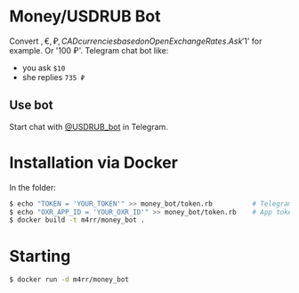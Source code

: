 # Money/USDRUB Bot

Convert $, €, ₽, CAD currencies based on Open Exchange Rates.
Ask '$1' for example. Or '100 ₽'. Telegram chat bot like:
* you ask `$10`
* she replies `735 ₽`

## Use bot

Start chat with [@USDRUB_bot](https://telegram.me/USDRUB_bot) in Telegram.

# Installation via Docker

In the folder:

```sh
$ echo "TOKEN = 'YOUR_TOKEN'" >> money_bot/token.rb          # Telegram Bot Token from @BotFather
$ echo "OXR_APP_ID = 'YOUR_OXR_ID'" >> money_bot/token.rb    # App token from Open Exchange Rates
$ docker build -t m4rr/money_bot .
```

# Starting

```sh
$ docker run -d m4rr/money_bot
```
